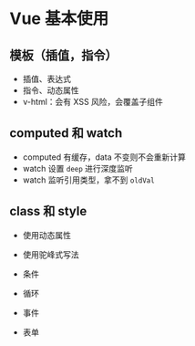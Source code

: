# Vue 基本使用

## 模板（插值，指令）

- 插值、表达式
- 指令、动态属性
- v-html：会有 XSS 风险，会覆盖子组件

## computed 和 watch

- computed 有缓存，data 不变则不会重新计算
- watch 设置 `deep` 进行深度监听
- watch 监听引用类型，拿不到 `oldVal`

## class 和 style

- 使用动态属性
- 使用驼峰式写法

- 条件
- 循环
- 事件
- 表单
